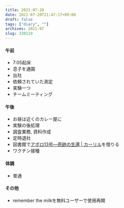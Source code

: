 ```yaml
---
title: 2021-07-20
date: 2021-07-20T21:47:17+09:00
draft: false
tags: ["diary", ""]
archives: 2021-07
slug: 338119
---
```

#### 午前
- 7:05起床
- 息子を通園
- 出社
- 依頼されていた測定
- 実験一つ
- チームミーティング
#### 午後
- お昼は近くのカレー屋に
- 実験の後処理
- 調査業務, 資料作成
- 定時退社
- 図書館で[アポロ13号―奇跡の生還 | カーリル](https://calil.jp/book/4105289012)を借りる
- ワクチン接種
#### 体調
- 普通
#### その他
- remember the milkを無料ユーザーで使用再開